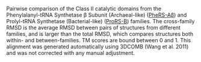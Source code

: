 Pairwise comparison of the Class II catalytic domains from the Phenylalanyl-tRNA Synthetase &beta; Subunit (Archaeal-like) (<a href='/class2/phe4'>PheRS-Aβ</a>) and Prolyl-tRNA Synthetase (Bacterial-like) (<a href='/class2/pro2'>ProRS-B</a>) families. 
	The cross-family RMSD is the average RMSD between pairs of structures from different families, and is
	 larger than the total RMSD, which compares structures both within- and between-families. TM scores are bound between 0 and 1. 
	 This alignment was generated automatically using 3DCOMB (Wang et al. 2011) and was not corrected with any manual adjustment.
